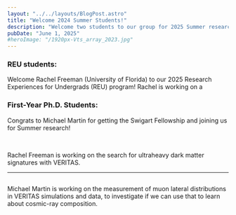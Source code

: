 ```yaml
---
layout: "../../layouts/BlogPost.astro"
title: "Welcome 2024 Summer Students!"
description: "Welcome two students to our group for 2025 Summer research projects!"
pubDate: "June 1, 2025"
#heroImage: "/1920px-Vts_array_2023.jpg"
---
```


<h3>REU students: </h3>
Welcome Rachel Freeman (University of Florida) to our 2025 Research Experiences for Undergrads (REU) program! 
Rachel is working on a 

<h3>First-Year Ph.D. Students:</h3>
Congrats to Michael Martin for getting the Swigart Fellowship and joining us for Summer research! 

<br>
<br>

<img
    src="/RachelFreeman.JPG"
    alt=""
/>
<figcaption>
    Rachel Freeman is working on the search for ultraheavy dark matter signatures with VERITAS. 
</figcaption>

<hr>

<img
    src="/Michael at lil black mtn square.jpg"
    alt=""
/>
<figcaption>
    Michael Martin is working on the measurement of muon lateral distributions in VERITAS simulations and data, to investigate if we can use that to learn about cosmic-ray composition. 
</figcaption>

